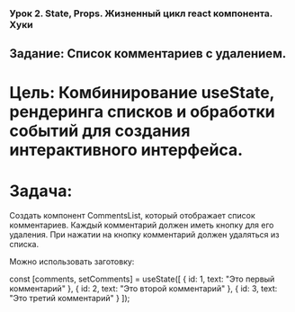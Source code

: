 ### Урок 2. State, Props. Жизненный цикл react компонента. Хуки

## Задание: Список комментариев с удалением.

# Цель: Комбинирование useState, рендеринга списков и обработки событий для создания интерактивного интерфейса.

# Задача:
Создать компонент CommentsList, который отображает список комментариев. Каждый комментарий должен иметь кнопку для его удаления. При нажатии на кнопку комментарий должен удаляться из списка.

Можно использовать заготовку:

const [comments, setComments] = useState([
{ id: 1, text: "Это первый комментарий" },
{ id: 2, text: "Это второй комментарий" },
{ id: 3, text: "Это третий комментарий" }
]);